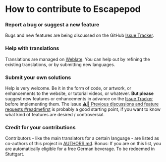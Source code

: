 How to contribute to Escapepod
===============================

### Report a bug or suggest a new feature
Bugs and new features are being discussed on the GitHub [Issue Tracker](https://github.com/y20k/escapepod/issues).

### Help with translations
Translations are managed on [Weblate](https://hosted.weblate.org/projects/escapepod/). You can help out by refining the existing translations, or by submitting new languages.

### Submit your own solutions
Help is very welcome. Be it in the form of code, or artwork, or enhancements to the website, or tutorial videos, or whatever.
**But please** suggest new features or enhancements in advance on the [Issue Tracker](https://github.com/y20k/escapepod/issues) before implementing them. The issue [⚠️🚧 Previous discussions and feature requests #readmefirst](https://github.com/y20k/escapepod/issues/24) is probably a good starting point, if you want to know what kind of features are desired / controversial.


### Credit for your contributions
Contributors - like the main translators for a certain language - are listed as co-authors of this project in [AUTHORS.md](https://github.com/y20k/escapepod/blob/master/AUTHORS.md). Bonus: If you are on this list, you are automatically eligible for a free German beverage.
To be redeemed in Stuttgart.
